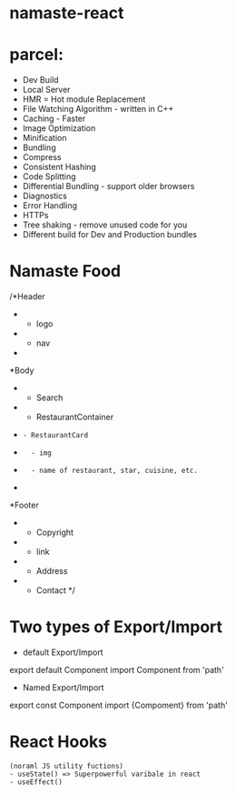 # namaste-react

# parcel:
- Dev Build
- Local Server
- HMR = Hot module Replacement
- File Watching Algorithm - written in C++
- Caching - Faster 
- Image Optimization
- Minification
- Bundling
- Compress
- Consistent Hashing
- Code Splitting
- Differential Bundling - support older browsers
- Diagnostics
- Error Handling
- HTTPs
- Tree shaking - remove unused code for you
- Different build for Dev and Production bundles


# Namaste Food
/*Header
*   - logo
*   - nav
*
*Body
*   - Search
*   - RestaurantContainer
*     - RestaurantCard
*       - img
*       - name of restaurant, star, cuisine, etc.
*
*Footer
*   - Copyright
*   - link
*   - Address
*   - Contact
*/

# Two types of Export/Import

- default Export/Import

export default Component
import Component from 'path'

-  Named Export/Import

export const Component
import {Compoment} from 'path'

# React Hooks
    (noraml JS utility fuctions)
    - useState() => Superpowerful varibale in react
    - useEffect()
